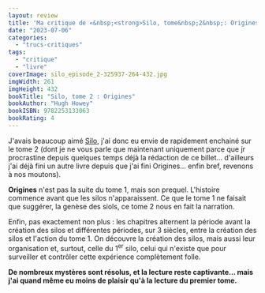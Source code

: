```yaml
---
layout: review
title: 'Ma critique de «&nbsp;<strong>Silo, tome&nbsp;2&nbsp;: Origines</strong>&nbsp;» de <em>Hugh Howey</em>'
date: "2023-07-06"
categories: 
  - "trucs-critiques"
tags: 
  - "critique"
  - "livre"
coverImage: silo_episode_2-325937-264-432.jpg
imgWidth: 261
imgHeight: 432
bookTitle: "Silo, tome 2 : Origines"
bookAuthor: "Hugh Howey"
bookISBN: 9782253133063    
bookRating: 4
---
```



J'avais beaucoup aimé <a href="/2023/05/ma-critique-de-silo-de-hugh-howey/">Silo</a>, j'ai donc eu envie de rapidement enchainé sur le tome 2 (dont je ne vous parle que maintenant uniquement parce que jr procrastine depuis quelques temps déjà la rédaction de ce billet... d'ailleurs j'ai déjà fini un autre livre depuis que j'ai fini Origines... enfin bref, revenons à nos moutons).

<strong>Origines</strong> n'est pas la suite du tome&nbsp;1, mais son prequel. L'histoire commence avant que les silos n'apparaissent. Ce que le tome&nbsp;1 ne faisait que suggérer, la genèse des siols, ce tome&nbsp;2 nous en fait la narration.

Enfin, pas exactement non plus&nbsp;: les chapitres alternent la période avant la création des silos et différentes périodes, sur 3&nbsp;siècles, entre la création des silos et l'action du tome&nbsp;1. On découvre la création des silos, mais aussi leur organisation et, surtout, celle du 1<sup>er</sup>&nbsp;silo, celui qui n'existe que pour surveiller et contrôler cette expérience complètement folle.

<strong>De nombreux mystères sont résolus, et la lecture reste captivante...  mais j'ai quand même eu moins de plaisir qu'à la lecture du premier tome.</strong>
